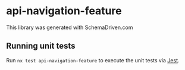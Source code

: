 
# api-navigation-feature

This library was generated with SchemaDriven.com

## Running unit tests

Run `nx test api-navigation-feature` to execute the unit tests via [Jest](https://jestjs.io).

